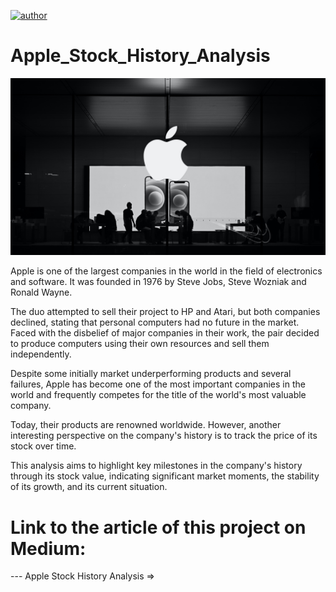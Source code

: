 [![author](https://img.shields.io/badge/author-gabrielduarte-red.svg)](https://www.linkedin.com/in/gabriel-duarte-671074146/)

# Apple_Stock_History_Analysis

<p align="center">
  <img src="jimmy-jin-IaDnLLFMqhk-unsplash.jpg" >
</p>

Apple is one of the largest companies in the world in the field of electronics and software. It was founded in 1976 by Steve Jobs, Steve Wozniak and Ronald Wayne.

The duo attempted to sell their project to HP and Atari, but both companies declined, stating that personal computers had no future in the market. Faced with the disbelief of major companies in their work, the pair decided to produce computers using their own resources and sell them independently.

Despite some initially market underperforming products and several failures, Apple has become one of the most important companies in the world and frequently competes for the title of the world's most valuable company.

Today, their products are renowned worldwide. However, another interesting perspective on the company's history is to track the price of its stock over time.

This analysis aims to highlight key milestones in the company's history through its stock value, indicating significant market moments, the stability of its growth, and its current situation.



# Link to the article of this project on Medium:
--- Apple Stock History Analysis => 
